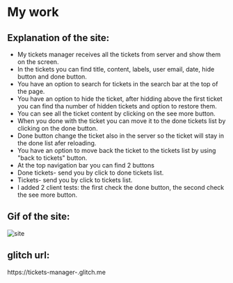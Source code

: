 # My work

## Explanation of the site:
* My tickets manager receives all the tickets from server and show them on the screen.
* In the tickets you can find title, content, labels, user email, date, hide button and done button.
* You have an option to search for tickets in the search bar at the top of the page.
* You have an option to hide the ticket, after hidding above the first ticket you can find tha number of hidden tickets and option to restore them.
* You can see all the ticket content by clicking on the see more button.
* When you done with the ticket you can move it to the done tickets list by clicking on the done button.
* Done button change the ticket also in the server so the ticket will stay in the done list afer reloading.
* You have an option to move back the ticket to the tickets list by using "back to tickets" button. 
* At the top navigation bar you can find 2 buttons
* Done tickets- send you by click to done tickets list.
* Tickets- send you by click to tickets list.
* I added 2 client tests: the first check the done button, the second check the see more button.

## Gif of the site:
![site](./readme-files/site.gif)

## glitch url:
https://tickets-manager-.glitch.me